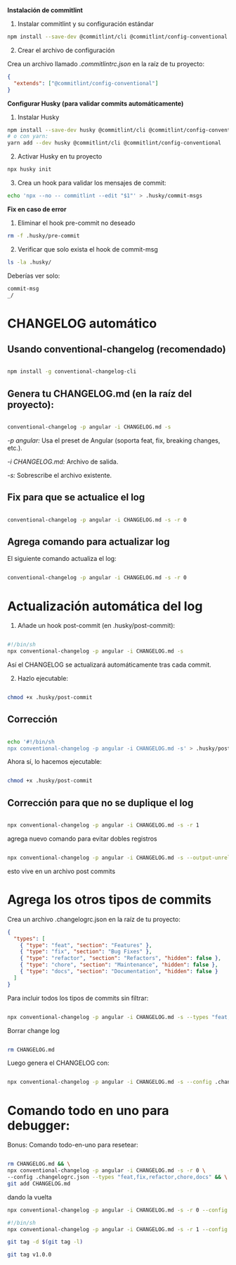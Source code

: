 **Instalación de commitlint**

1. Instalar commitlint y su configuración estándar

```sh
npm install --save-dev @commitlint/cli @commitlint/config-conventional
```

2. Crear el archivo de configuración

Crea un archivo llamado _.commitlintrc.json_ en la raíz de tu proyecto:

```json
{
  "extends": ["@commitlint/config-conventional"]
}
```

**Configurar Husky (para validar commits automáticamente)**

1. Instalar Husky

```sh
npm install --save-dev husky @commitlint/cli @commitlint/config-conventional
# o con yarn:
yarn add --dev husky @commitlint/cli @commitlint/config-conventional
```

2. Activar Husky en tu proyecto

```sh
npx husky init
```

3. Crea un hook para validar los mensajes de commit:

```sh
echo 'npx --no -- commitlint --edit "$1"' > .husky/commit-msgs
```

**Fix en caso de error**

1. Eliminar el hook pre-commit no deseado

```sh
rm -f .husky/pre-commit
```

2. Verificar que solo exista el hook de commit-msg

```sh
ls -la .husky/
```

Deberías ver solo:

```sh
commit-msg
_/
```

# CHANGELOG automático

## Usando conventional-changelog (recomendado)

```sh

npm install -g conventional-changelog-cli

```

## Genera tu CHANGELOG.md (en la raíz del proyecto):

```sh

conventional-changelog -p angular -i CHANGELOG.md -s

```

_-p angular:_ Usa el preset de Angular (soporta feat, fix, breaking changes, etc.).

_-i CHANGELOG.md:_ Archivo de salida.

_-s:_ Sobrescribe el archivo existente.

## Fix para que se actualice el log

```sh

conventional-changelog -p angular -i CHANGELOG.md -s -r 0

```

## Agrega comando para actualizar log

El siguiente comando actualiza el log:

```sh

conventional-changelog -p angular -i CHANGELOG.md -s -r 0

```

# Actualización automática del log

1. Añade un hook post-commit (en .husky/post-commit):

```sh

#!/bin/sh
npx conventional-changelog -p angular -i CHANGELOG.md -s

```

Así el CHANGELOG se actualizará automáticamente tras cada commit.

2. Hazlo ejecutable:

```sh

chmod +x .husky/post-commit

```

## Corrección

```sh

echo '#!/bin/sh
npx conventional-changelog -p angular -i CHANGELOG.md -s' > .husky/post-commit

```

Ahora sí, lo hacemos ejecutable:

```sh

chmod +x .husky/post-commit

```

## Corrección para que no se duplique el log

```sh

npx conventional-changelog -p angular -i CHANGELOG.md -s -r 1

```

agrega nuevo comando para evitar dobles registros

```sh

npx conventional-changelog -p angular -i CHANGELOG.md -s --output-unreleased=true

```

esto vive en un archivo post commits

# Agrega los otros tipos de commits

Crea un archivo .changelogrc.json en la raíz de tu proyecto:

```json
{
  "types": [
    { "type": "feat", "section": "Features" },
    { "type": "fix", "section": "Bug Fixes" },
    { "type": "refactor", "section": "Refactors", "hidden": false },
    { "type": "chore", "section": "Maintenance", "hidden": false },
    { "type": "docs", "section": "Documentation", "hidden": false }
  ]
}
```

Para incluir todos los tipos de commits sin filtrar:

```sh

npx conventional-changelog -p angular -i CHANGELOG.md -s --types "feat,fix,refactor,chore,docs,style,test,perf"

```

Borrar change log

```sh

rm CHANGELOG.md

```

Luego genera el CHANGELOG con:

```sh

npx conventional-changelog -p angular -i CHANGELOG.md -s --config .changelogrc.json

```

# Comando todo en uno para debugger:

Bonus: Comando todo-en-uno para resetear:

```sh

rm CHANGELOG.md && \
npx conventional-changelog -p angular -i CHANGELOG.md -s -r 0 \
--config .changelogrc.json --types "feat,fix,refactor,chore,docs" && \
git add CHANGELOG.md

```

dando la vuelta

```sh
npx conventional-changelog -p angular -i CHANGELOG.md -s -r 0 --config .changelogrc.json --types "feat,fix,refactor,chore,docs"
```

```sh
#!/bin/sh
npx conventional-changelog -p angular -i CHANGELOG.md -s -r 1 --config .changelogrc.json --types "feat,fix,refactor,chore,docs"
```

```sh
git tag -d $(git tag -l)
```

```sh
git tag v1.0.0
```
